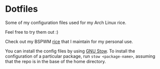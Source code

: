 # Dotfiles

Some of my configuration files used for my Arch Linux rice.

Feel free to try them out :)

Check out my BSPWM [rice](https://www.github.com/harishnkr/NewtonRice) that I maintain for my personal use.

You can install the config files by using [GNU Stow](https://www.gnu.org/software/stow/). To install the configuration of a particular package, run ```stow <package-name>```, assuming that the repo is in the base of the home directory.
